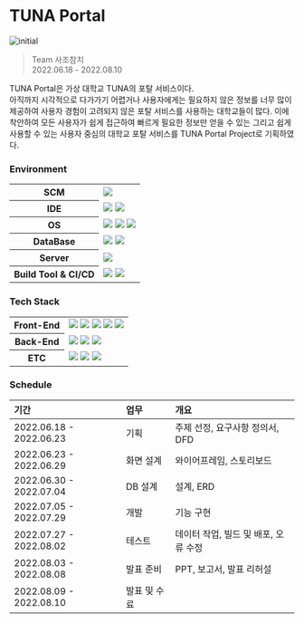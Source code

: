 # TUNA Portal
![initial](https://user-images.githubusercontent.com/95123287/182013597-5d53d790-7909-44d5-9911-caa9f0470de1.jpg)  

> Team 사조참치  
> 2022.06.18 - 2022.08.10  

TUNA Portal은 가상 대학교 TUNA의 포탈 서비스이다.  
아직까지 시각적으로 다가가기 어렵거나 사용자에게는 필요하지 않은 정보를 너무 많이 제공하여 사용자 경험이 고려되지 않은 포탈 서비스를 사용하는 대학교들이 많다. 이에 착안하여 모든 사용자가 쉽게 접근하여 빠르게 필요한 정보만 얻을 수 있는 그리고 쉽게 사용할 수 있는 사용자 중심의 대학교 포탈 서비스를 TUNA Portal Project로 기획하였다.

### Environment
<table>
<tr>
<th>SCM</th>
<td><img src="https://img.shields.io/badge/Github-181717?style=flat-square&logo=GitHub&logoColor=white"/></td>
</tr>
<tr>
<th>IDE</th>
<td><img src="https://img.shields.io/badge/Eclipse-2C2255?style=flat-square&logo=Eclipse&logoColor=white"/> <img src="https://img.shields.io/badge/VSCode-007ACC?style=flat-square&logo=Visual Studio Code&logoColor=white"/></td>
</tr>
<tr>
<th>OS</th>
<td><img src="https://img.shields.io/badge/Windows-0078D6?style=flat-square&logo=Windows&logoColor=white"/> <img src="https://img.shields.io/badge/Ubuntu-E95420?style=flat-square&logo=Ubuntu&logoColor=white"/> <img src="https://img.shields.io/badge/AWS-232F3E?style=flat-square&logo=Amazon AWS&logoColor=white"/></td>
</tr>
<tr>
<th>DataBase</th>
<td><img src="https://img.shields.io/badge/Oracle 11g-F80000?style=flat-square&logo=Oracle&logoColor=white"/> <img src="https://img.shields.io/badge/AWS-232F3E?style=flat-square&logo=Amazon AWS&logoColor=white"/></td>
</tr>
<tr>
<th>Server</th>
<td><img src="https://img.shields.io/badge/Tomcat 9.0-F8DC75?style=flat-square&logo=Apache Tomcat&logoColor=black"/></td>
</tr>
<tr>
<th>Build Tool & CI/CD</th>
<td><img src="https://img.shields.io/badge/Maven-C71A36?style=flat-square&logo=Apache Maven&logoColor=white"/> <img src="https://img.shields.io/badge/Jenkins-D24939?style=flat-square&logo=Jenkins&logoColor=white"/></td>
</tr>
</table>

### Tech Stack
<table>
<tr>
<th>Front-End</th>
<td><img src="https://img.shields.io/badge/HTML5-E34F26?style=flat-square&logo=HTML5&logoColor=white"/> <img src="https://img.shields.io/badge/CSS3-1572B6?style=flat-square&logo=CSS3&logoColor=white"/> <img src="https://img.shields.io/badge/JavaScript-F7DF1E?style=flat-square&logo=JavaScript&logoColor=black"/> <img src="https://img.shields.io/badge/Thymeleaf-005F0F?style=flat-square&logo=Thymeleaf&logoColor=white"/> <img src="https://img.shields.io/badge/Bootstrap-7952B3?style=flat-square&logo=Bootstrap&logoColor=white"/></td>
</tr>
<tr>
<th>Back-End</th>
<td><img src="https://img.shields.io/badge/Spring-6DB33F?style=flat-square&logo=Spring&logoColor=white"/> <img src="https://img.shields.io/badge/Spring Security-6DB33F?style=flat-square&logo=Spring Security&logoColor=white"/> <img src="https://img.shields.io/badge/JAVA-007396?style=flat-square&logo=Java&logoColor=white"/></td>
</tr>
<th>ETC</th>
<td><img src="https://img.shields.io/badge/Simple Captcha-41454A?style=flat-square&logoColor=white"/> <img src="https://img.shields.io/badge/Google Mail-4285F4?style=flat-square&logo=Google&logoColor=white"/> <img src="https://img.shields.io/badge/Kakao Address API-FFCD00?style=flat-square&logo=Kakao&logoColor=black"/></td>
</tr>
</table>

### Schedule
|기간|업무|개요|
|:---|:---|:---|
|2022.06.18 - 2022.06.23|기획|주제 선정, 요구사항 정의서, DFD|
|2022.06.23 - 2022.06.29|화면 설계|와이어프레임, 스토리보드|
|2022.06.30 - 2022.07.04|DB 설계|설계, ERD|
|2022.07.05 - 2022.07.29|개발|기능 구현|
|2022.07.27 - 2022.08.02|테스트|데이터 작업, 빌드 및 배포, 오류 수정|
|2022.08.03 - 2022.08.08|발표 준비|PPT, 보고서, 발표 리허설|
|2022.08.09 - 2022.08.10|발표 및 수료||
